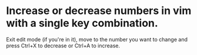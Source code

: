 # Increase or decrease numbers in vim with a single key combination.

Exit edit mode (if you're in it), move to the number you want to change and press Ctrl+X to decrease or Ctrl+A to increase.


